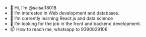 - 👋 Hi, I’m @saisai18018
- 👀 I’m interested in Web development and databases.
- 🌱 I’m currently learning React.js and data science
- 💞️ I’m looking for the job in the front and backend development.
- 📫 How to reach me, whatsapp to 9390029106
  

